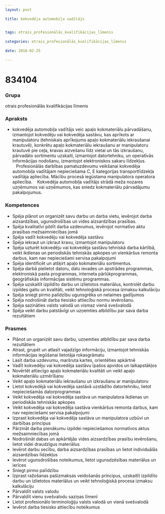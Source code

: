 ```yaml
---
layout: post
    
title: kokvedēja automobiļa vadītājs

    
tags: otrais_profesionālās_kvalifikācijas_līmenis
    
categories: otrais_profesionālās_kvalifikācijas_līmenis
    
date: 2016-02-25
    
---
```

# 834104

### Grupa
otrais profesionālās kvalifikācijas līmenis


### Apraksts

*  kokvedēja automobiļa vadītājs veic apaļo kokmateriālu pārvadāšanu, izmantojot kokvedēju vai kokvedēja sastāvu, kas aprīkots ar manipulatoru (tehniskais aprīkojums apaļo kokmateriālu iekraušanai krautuvē), konkrētu apaļo kokmateriālu iekraušanu ar manipulatoru krautuvē pie ceļa, kravas aizvešanu līdz vietai un tās izkraušanu, pārvadāto sortimentu uzskaiti, izmantojot datortehniku, un operatīvās informācijas nodošanu, izmantojot elektroniskos sakaru līdzekļus.     Profesionālās darbības pamatuzdevumu veikšanai kokvedēja automobiļa vadītājam nepieciešama C, E kategorijas transportlīdzekļa vadītāja apliecība. Mācību procesā iegūstama manipulatora operatora apliecība.     Kokvedēja automobiļa vadītājs strādā meža nozares uzņēmumos vai uzņēmumos, kas sniedz kokmateriālu pārvadājumu pakalpojumus.

### Kompetences

* Spēja plānot un organizēt savu darbu un darba vietu, ievērojot darba aizsardzības, ugunsdrošības un vides aizsardzības prasības.
* Spēja kvalitatīvi pildīt darba uzdevumus, ievērojot normatīvo aktu prasības mežsaimniecības jomā
* Spēja vadīt kokvedēju vai kokvedēja sastāvu
* Spēja iekraut un izkraut kravu, izmantojot manipulatoru
* Spēja uzturēt kokvedēju vai kokvedēja sastāvu tehniskā darba kārtībā, veikt ikdienas un periodiskās tehniskās apkopes un vienkāršus remonta darbus, kam nav nepieciešami servisa pakalpojumi
* Spēja identificēt un atšķirt apaļo kokmateriālu sortimentus.
* Spēja darbā pielietot datoru, datu ievades un apstrādes programmas, elektroniskā pasta programmas, interneta pārlūkprogrammas, ģeogrāfiskās informācijas sistēmu programmas.
* Spēja uzskaitīt izpildīto darbu un izlietotos materiālus, kontrolēt darbu izpildes gaitu un kvalitāti, veikt tehnoloģiskā procesa izmaksu kalkulāciju
* Spēja sniegt pirmo palīdzību ugunsgrēka un nelaimes gadījumos
* Spēja nodrošināt darba tiesisko attiecību normu ievērošanu.
* Spēja sazināties valsts valodā un vismaz vienā svešvalodā
* Spēja veikt darbu patstāvīgi un uzņemties atbildību par sava darba rezultātiem

### Prasmes 
* Plānot un organizēt savu darbu, uzņemties atbildību par sava darba rezultātiem
* Atrast, grupēt un atlasīt vajadzīgo informāciju, izmantojot tehniskās informācijas iegūšanai lietotāja rokasgrāmatu
* Lasīt darba uzdevumu, maršruta kartes, orientēties apkārtnē
* Vadīt kokvedēju vai kokvedēja sastāvu īpašos apvidos un laikapstākļos
* Novērtēt attiecīgo apaļo kokmateriālu kvalitāti un veikt apaļo kokmateriālu uzmērīšanu
* Veikt apaļo kokmateriālu iekraušanu un izkraušanu ar manipulatoru
* Lietot kokvedējā vai kokvedēja sastāvā uzstādīto datortehniku, lietot nepieciešamās datorprogrammas
* Veikt kokvedēja vai kokvedēja sastāva un manipulatora ikdienas un periodiskās tehniskās apkopes
* Veikt kokvedēja vai kokvedēja sastāva vienkāršus remonta darbus, kam nav nepieciešami servisa pakalpojumi
* Izprast kokvedēja vai kokvedēja sastāva un manipulatora uzbūvi un darbības principus
* Pārzināt darba pienākumu izpildei nepieciešamos normatīvos aktus mežsaimniecības jomā
* Nodrošināt dabas un apkārtējās vides aizsardzības prasību ievērošanu, lietot videi draudzīgus materiālus
* Ievērot darbu secību, darba aizsardzības prasības un lietot individuālās aizsardzības līdzekļus
* Ievērot ugunsdrošības noteikumus, lietot ugunsdzēsības materiālus un ierīces
* Sniegt pirmo palīdzību
* Izprast ražošanas pašizmaksas veidošanās principus, uzskaitīt izpildīto darbu un izlietotos materiālus un veikt tehnoloģiskā procesa izmaksu kalkulāciju
* Pārvaldīt valsts valodu
* Pārvaldīt vienu svešvalodu saziņas līmenī
* Lietot profesionālo terminoloģiju valsts valodā un vienā svešvalodā
* Ievērot darba tiesisko attiecību noteikumus